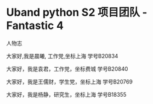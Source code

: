 # Uband python S2 项目团队 - Fantastic 4

人物志

大家好,我是晨曦, 工作党,坐标上海 学号B20834

大家好，我是袁君，工作党，坐标费城 学号B20840

大家好，我是王儒财，学生党，坐标上海 学号B20769

大家好，我是杨静，研究生，坐标上海 学号B18355